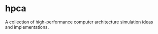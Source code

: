 # hpca
A collection of high-performance computer architecture simulation ideas and implementations.
